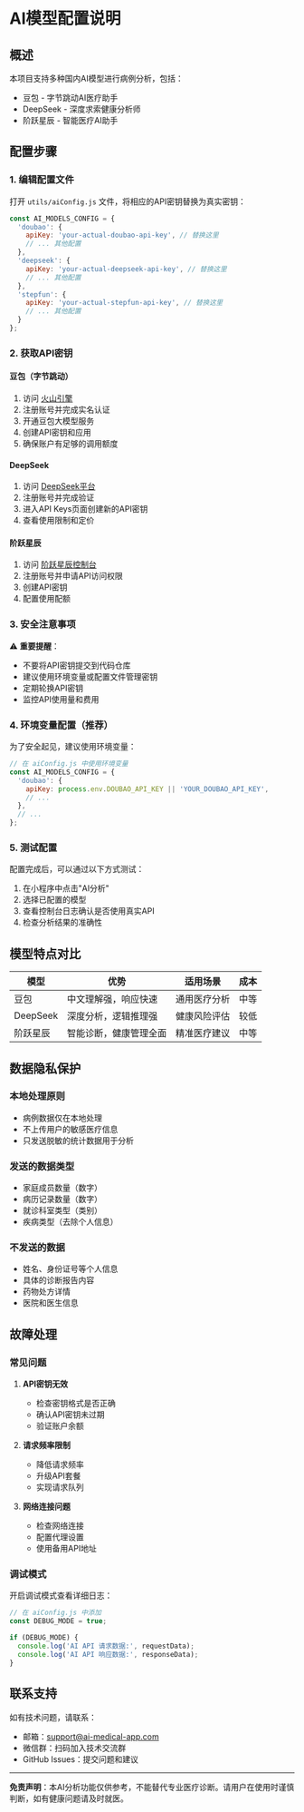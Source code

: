 # AI模型配置说明

## 概述

本项目支持多种国内AI模型进行病例分析，包括：
- 豆包 - 字节跳动AI医疗助手
- DeepSeek - 深度求索健康分析师  
- 阶跃星辰 - 智能医疗AI助手

## 配置步骤

### 1. 编辑配置文件

打开 `utils/aiConfig.js` 文件，将相应的API密钥替换为真实密钥：

```javascript
const AI_MODELS_CONFIG = {
  'doubao': {
    apiKey: 'your-actual-doubao-api-key', // 替换这里
    // ... 其他配置
  },
  'deepseek': {
    apiKey: 'your-actual-deepseek-api-key', // 替换这里
    // ... 其他配置
  },
  'stepfun': {
    apiKey: 'your-actual-stepfun-api-key', // 替换这里
    // ... 其他配置
  }
};
```

### 2. 获取API密钥

#### 豆包（字节跳动）
1. 访问 [火山引擎](https://console.volcengine.com/)
2. 注册账号并完成实名认证
3. 开通豆包大模型服务
4. 创建API密钥和应用
5. 确保账户有足够的调用额度

#### DeepSeek
1. 访问 [DeepSeek平台](https://platform.deepseek.com/)
2. 注册账号并完成验证
3. 进入API Keys页面创建新的API密钥
4. 查看使用限制和定价

#### 阶跃星辰
1. 访问 [阶跃星辰控制台](https://platform.stepfun.com/)
2. 注册账号并申请API访问权限
3. 创建API密钥
4. 配置使用配额

### 3. 安全注意事项

⚠️ **重要提醒**：
- 不要将API密钥提交到代码仓库
- 建议使用环境变量或配置文件管理密钥
- 定期轮换API密钥
- 监控API使用量和费用

### 4. 环境变量配置（推荐）

为了安全起见，建议使用环境变量：

```javascript
// 在 aiConfig.js 中使用环境变量
const AI_MODELS_CONFIG = {
  'doubao': {
    apiKey: process.env.DOUBAO_API_KEY || 'YOUR_DOUBAO_API_KEY',
    // ...
  },
  // ...
};
```

### 5. 测试配置

配置完成后，可以通过以下方式测试：

1. 在小程序中点击"AI分析"
2. 选择已配置的模型
3. 查看控制台日志确认是否使用真实API
4. 检查分析结果的准确性

## 模型特点对比

| 模型 | 优势 | 适用场景 | 成本 |
|------|------|----------|------|
| 豆包 | 中文理解强，响应快速 | 通用医疗分析 | 中等 |
| DeepSeek | 深度分析，逻辑推理强 | 健康风险评估 | 较低 |
| 阶跃星辰 | 智能诊断，健康管理全面 | 精准医疗建议 | 中等 |

## 数据隐私保护

### 本地处理原则
- 病例数据仅在本地处理
- 不上传用户的敏感医疗信息
- 只发送脱敏的统计数据用于分析

### 发送的数据类型
- 家庭成员数量（数字）
- 病历记录数量（数字）
- 就诊科室类型（类别）
- 疾病类型（去除个人信息）

### 不发送的数据
- 姓名、身份证号等个人信息
- 具体的诊断报告内容
- 药物处方详情
- 医院和医生信息

## 故障处理

### 常见问题

1. **API密钥无效**
   - 检查密钥格式是否正确
   - 确认API密钥未过期
   - 验证账户余额

2. **请求频率限制**
   - 降低请求频率
   - 升级API套餐
   - 实现请求队列

3. **网络连接问题**
   - 检查网络连接
   - 配置代理设置
   - 使用备用API地址

### 调试模式

开启调试模式查看详细日志：

```javascript
// 在 aiConfig.js 中添加
const DEBUG_MODE = true;

if (DEBUG_MODE) {
  console.log('AI API 请求数据:', requestData);
  console.log('AI API 响应数据:', responseData);
}
```

## 联系支持

如有技术问题，请联系：
- 邮箱：support@ai-medical-app.com
- 微信群：扫码加入技术交流群
- GitHub Issues：提交问题和建议

---

**免责声明**：本AI分析功能仅供参考，不能替代专业医疗诊断。请用户在使用时谨慎判断，如有健康问题请及时就医。 